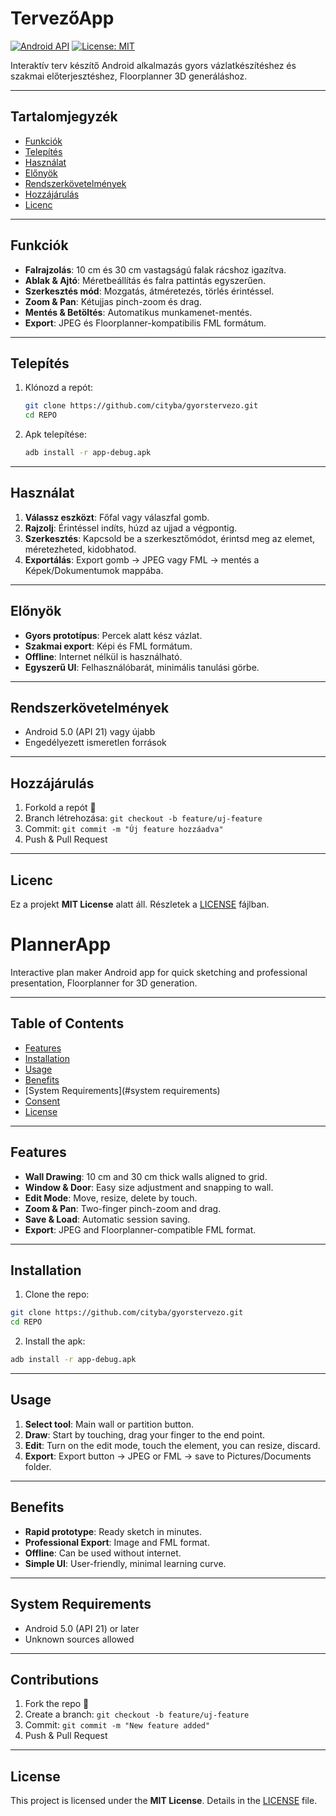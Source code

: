 # TervezőApp

[![Android API](https://img.shields.io/badge/API-21%2B-green)](https://developer.android.com)
[![License: MIT](https://img.shields.io/badge/License-MIT-blue.svg)](LICENSE)

Interaktív terv készítő Android alkalmazás gyors vázlatkészítéshez és szakmai előterjesztéshez, Floorplanner 3D generáláshoz.

---

## Tartalomjegyzék

* [Funkciók](#funkciók)
* [Telepítés](#telepítés)
* [Használat](#használat)
* [Előnyök](#előnyök)
* [Rendszerkövetelmények](#rendszerkövetelmények)
* [Hozzájárulás](#hozzájárulás)
* [Licenc](#licenc)

---

## Funkciók

* **Falrajzolás**: 10 cm és 30 cm vastagságú falak rácshoz igazítva.
* **Ablak & Ajtó**: Méretbeállítás és falra pattintás egyszerűen.
* **Szerkesztés mód**: Mozgatás, átméretezés, törlés érintéssel.
* **Zoom & Pan**: Kétujjas pinch-zoom és drag.
* **Mentés & Betöltés**: Automatikus munkamenet-mentés.
* **Export**: JPEG és Floorplanner-kompatibilis FML formátum.

---

## Telepítés

1. Klónozd a repót:

   ```bash
   git clone https://github.com/cityba/gyorstervezo.git
   cd REPO
   ```
2. Apk telepítése:

   ```bash
   adb install -r app-debug.apk
   ```

---

## Használat

1. **Válassz eszközt**: Főfal vagy válaszfal gomb.
2. **Rajzolj**: Érintéssel indíts, húzd az ujjad a végpontig.
3. **Szerkesztés**: Kapcsold be a szerkesztőmódot, érintsd meg az elemet, méretezheted, kidobhatod.
4. **Exportálás**: Export gomb → JPEG vagy FML → mentés a Képek/Dokumentumok mappába.

---

## Előnyök

* **Gyors prototípus**: Percek alatt kész vázlat.
* **Szakmai export**: Képi és FML formátum.
* **Offline**: Internet nélkül is használható.
* **Egyszerű UI**: Felhasználóbarát, minimális tanulási görbe.

---

## Rendszerkövetelmények

* Android 5.0 (API 21) vagy újabb
* Engedélyezett ismeretlen források

---

## Hozzájárulás

1. Forkold a repót 🚀
2. Branch létrehozása: `git checkout -b feature/uj-feature`
3. Commit: `git commit -m "Új feature hozzáadva"`
4. Push & Pull Request

---

## Licenc

Ez a projekt **MIT License** alatt áll. Részletek a [LICENSE](LICENSE) fájlban.

# PlannerApp
 
Interactive plan maker Android app for quick sketching and professional presentation, Floorplanner for 3D generation.

---

## Table of Contents

* [Features](#Features)
* [Installation](#installation)
* [Usage](#usage)
* [Benefits](#benefits)
* [System Requirements](#system requirements)
* [Consent](#concession)
* [License](#license)

---

## Features

* **Wall Drawing**: 10 cm and 30 cm thick walls aligned to grid.
* **Window & Door**: Easy size adjustment and snapping to wall.
* **Edit Mode**: Move, resize, delete by touch.
* **Zoom & Pan**: Two-finger pinch-zoom and drag.
* **Save & Load**: Automatic session saving.
* **Export**: JPEG and Floorplanner-compatible FML format.

---

## Installation

1. Clone the repo:

```bash
git clone https://github.com/cityba/gyorstervezo.git
cd REPO
```
2. Install the apk:

```bash
adb install -r app-debug.apk
```

---

## Usage

1. **Select tool**: Main wall or partition button.
2. **Draw**: Start by touching, drag your finger to the end point.
3. **Edit**: Turn on the edit mode, touch the element, you can resize, discard.
4. **Export**: Export button → JPEG or FML → save to Pictures/Documents folder.

---

## Benefits

* **Rapid prototype**: Ready sketch in minutes.
* **Professional Export**: Image and FML format.
* **Offline**: Can be used without internet.
* **Simple UI**: User-friendly, minimal learning curve.

---

## System Requirements

* Android 5.0 (API 21) or later
* Unknown sources allowed

---

## Contributions

1. Fork the repo 🚀
2. Create a branch: `git checkout -b feature/uj-feature`
3. Commit: `git commit -m "New feature added"`
4. Push & Pull Request

---

## License

This project is licensed under the **MIT License**. Details in the [LICENSE](LICENSE) file.
